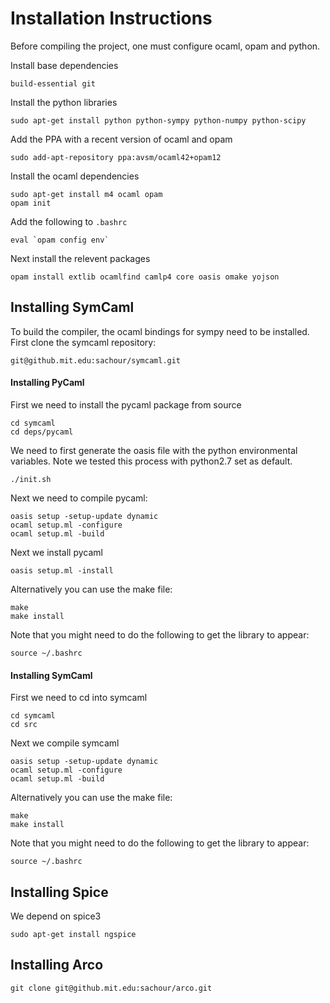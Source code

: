 # Installation Instructions
Before compiling the project, one must configure ocaml, opam and python.

Install base dependencies

	build-essential git
	
Install the python libraries 

	sudo apt-get install python python-sympy python-numpy python-scipy

Add the PPA with a recent version of ocaml and opam
	
	sudo add-apt-repository ppa:avsm/ocaml42+opam12
	
Install the ocaml dependencies
	
	sudo apt-get install m4 ocaml opam
	opam init

Add the following to `.bashrc`

	eval `opam config env`
	
Next install the relevent packages

	opam install extlib ocamlfind camlp4 core oasis omake yojson
	
## Installing SymCaml
To build the compiler, the ocaml bindings for sympy need to be installed. First clone the symcaml repository:

	git@github.mit.edu:sachour/symcaml.git

#### Installing PyCaml
First we need to install the pycaml package from source
	
	cd symcaml
	cd deps/pycaml

We need to first generate the oasis file with the python environmental variables. Note we tested this process with python2.7 set as default. 
	
	./init.sh
	
Next we need to compile pycaml:

	oasis setup -setup-update dynamic
	ocaml setup.ml -configure
	ocaml setup.ml -build
	
Next we install pycaml
	
	oasis setup.ml -install
	
Alternatively you can use the make file:

	make
	make install

Note that you might need to do the following to get the library to appear:
	
	source ~/.bashrc

#### Installing SymCaml
First we need to cd into symcaml
	
	cd symcaml
	cd src
	
Next we compile symcaml

	oasis setup -setup-update dynamic
	ocaml setup.ml -configure
	ocaml setup.ml -build

Alternatively you can use the make file:

	make
	make install
	
Note that you might need to do the following to get the library to appear:
	
	source ~/.bashrc
	
## Installing Spice

We depend on spice3

	sudo apt-get install ngspice
		
## Installing Arco

	git clone git@github.mit.edu:sachour/arco.git
	
	